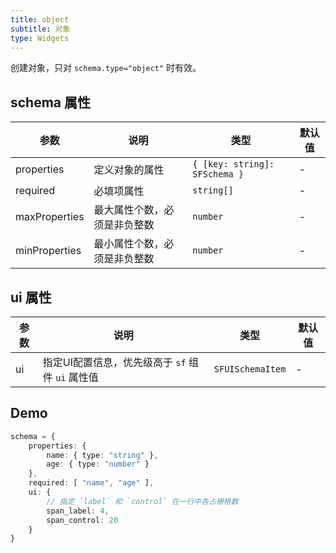 ```yaml
---
title: object
subtitle: 对象
type: Widgets
---
```


创建对象，只对 `schema.type="object"` 时有效。

## schema 属性

参数          | 说明                        | 类型                          | 默认值
--------------|-----------------------------|-------------------------------|--------
properties    | 定义对象的属性              | `{ [key: string]: SFSchema }` | -
required      | 必填项属性                  | `string[]`                    | -
maxProperties | 最大属性个数，必须是非负整数 | `number`                      | -
minProperties | 最小属性个数，必须是非负整数 | `number`                      | -

## ui 属性

参数 | 说明                                            | 类型             | 默认值
-----|-------------------------------------------------|------------------|--------
ui   | 指定UI配置信息，优先级高于 `sf` 组件 `ui` 属性值 | `SFUISchemaItem` | -

## Demo

```ts
schema = {
    properties: {
        name: { type: "string" },
        age: { type: "number" }
    },
    required: [ "name", "age" ],
    ui: {
        // 指定 `label` 和 `control` 在一行中各占栅格数
        span_label: 4,
        span_control: 20
    }
}
```
